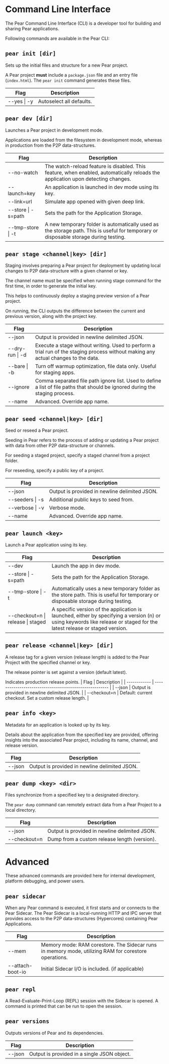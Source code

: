 # Command Line Interface

The Pear Command Line Interface (CLI) is a developer tool for building and sharing Pear applications.

Following commands are available in the Pear CLI:

## `pear init [dir]`

Sets up the initial files and structure for a new Pear project.

A Pear project **must** include a `package.json` file and an entry file (`index.html`). The `pear init` command generates these files.

| Flag        | Description              |
| ----------- | ------------------------ |
| --yes \| -y | Autoselect all defaults. |

## `pear dev [dir]`

Launches a Pear project in development mode.

Applications are loaded from the filesystem in development mode, whereas in production from the P2P data-structures.

| Flag               | Description                                                                                                                          |
| ------------------ | ------------------------------------------------------------------------------------------------------------------------------------ |
| --no-watch         | The watch-reload feature is disabled. This feature, when enabled, automatically reloads the application upon detecting changes.      |
| --launch=key       | An application is launched in dev mode using its key.                                                                                |
| --link=url         | Simulate app opened with given deep link.                                                                                            |
| --store \| -s=path | Sets the path for the Application Storage.                                                                                           |
| --tmp-store \| -t  | A new temporary folder is automatically used as the storage path. This is useful for temporary or disposable storage during testing. |

## `pear stage <channel|key> [dir]`

Staging involves preparing a Pear project for deployment by updating local changes to P2P data-structure with a given channel or key.

The channel name must be specified when running stage command for the first time, in order to generate the initial key.

This helps to continuously deploy a staging preview version of a Pear project.

On running, the CLI outputs the difference between the current and previous version, along with the project key.

| Flag            | Description                                                                                                                        |
| --------------- | ---------------------------------------------------------------------------------------------------------------------------------- |
| --json          | Output is provided in newline delimited JSON.                                                                                      |
| --dry-run \| -d | Execute a stage without writing. Used to perform a trial run of the staging process without making any actual changes to the data. |
| --bare \| -b    | Turn off warmup optimization, file data only. Useful for staging apps.                                                             |
| --ignore        | Comma separated file path ignore list. Used to define a list of file paths that should be ignored during the staging process.      |
| --name          | Advanced. Override app name.                                                                                                       |

## `pear seed <channel|key> [dir]`

Seed or reseed a Pear project.

Seeding in Pear refers to the process of adding or updating a Pear project with data from other P2P data-structure or channels.

For seeding a staged project, specify a staged channel from a project folder.

For reseeding, specify a public key of a project.

| Flag            | Description                                   |
| --------------- | --------------------------------------------- |
| --json          | Output is provided in newline delimited JSON. |
| --seeders \| -s | Additional public keys to seed from.          |
| --verbose \| -v | Verbose mode.                                 |
| --name          | Advanced. Override app name.                  |

## `pear launch <key>`

Launch a Pear application using its key.

| Flag                              | Description                                                                                                                                                              |
| --------------------------------- | ------------------------------------------------------------------------------------------------------------------------------------------------------------------------ |
| --dev                             | Launch the app in dev mode.                                                                                                                                              |
| --store \| -s=path                | Sets the path for the Application Storage.                                                                                                                               |
| --tmp-store \| -t                 | Automatically uses a new temporary folder as the store path. This is useful for temporary or disposable storage during testing.                                          |
| --checkout=n \| release \| staged | A specific version of the application is launched, either by specifying a version (n) or using keywords like release or staged for the latest release or staged version. |

## `pear release <channel|key> [dir]`

A release tag for a given version (release length) is added to the Pear Project with the specified channel or key.

The release pointer is set against a version (default latest).

Indicates production release points.
| Flag | Description |
| ------------ | ------------------------------------------------------- |
| --json | Output is provided in newline delimited JSON. |
| --checkout=n | Default: current checkout. Set a custom release length. |

## `pear info <key>`

Metadata for an application is looked up by its key.

Details about the application from the specified key are provided, offering insights into the associated Pear project, including its name, channel, and release version.

| Flag   | Description                                   |
| ------ | --------------------------------------------- |
| --json | Output is provided in newline delimited JSON. |

## `pear dump <key> <dir>`

Files synchronize from a specified key to a designated directory.

The `pear dump` command can remotely extract data from a Pear Project to a local directory.

| Flag         | Description                                   |
| ------------ | --------------------------------------------- |
| --json       | Output is provided in newline delimited JSON. |
| --checkout=n | Dump from a custom release length (version).  |

# Advanced

These advanced commands are provided here for internal development, platform debugging, and power users.

## `pear sidecar`

When any Pear command is executed, it first starts and or connects to the Pear Sidecar. The Pear Sidecar is a local-running HTTP and IPC server that provides access to the P2P data-structures (Hypercores) containing Pear Applications.

| Flag             | Description                                                                                          |
| ---------------- | ---------------------------------------------------------------------------------------------------- |
| --mem            | Memory mode: RAM corestore. The Sidecar runs in memory mode, utilizing RAM for corestore operations. |
| --attach-boot-io | Initial Sidecar I/O is included. (if applicable)                                                     |

## `pear repl`

A Read-Evaluate-Print-Loop (REPL) session with the Sidecar is opened. A command is printed that can be run to open the session.

## `pear versions`

Outputs versions of Pear and its dependencies.

| Flag   | Description                                 |
| ------ | ------------------------------------------- |
| --json | Output is provided in a single JSON object. |
